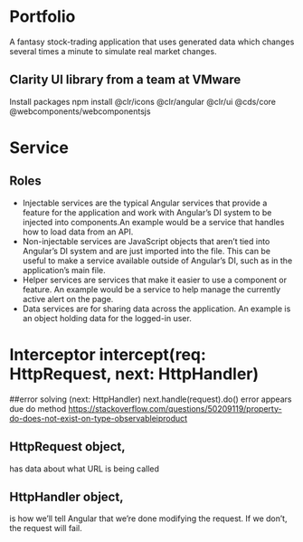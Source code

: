 # Portfolio
A fantasy stock-trading application that uses generated data which changes several times a minute to 
simulate real market changes.

## Clarity UI library from a team at VMware
Install packages
npm install @clr/icons @clr/angular @clr/ui @cds/core @webcomponents/webcomponentsjs

# Service

## Roles

- Injectable services are the typical Angular services that provide a feature for the application and 
work with Angular’s DI system to be injected into components.An example would be a service that handles 
how to load data from an API.
- Non-injectable services are JavaScript objects that aren’t tied into Angular’s DI system and are just 
imported into the file. This can be useful to make a service available outside of Angular’s DI, such as 
in the application’s main file.
- Helper services are services that make it easier to use a component or feature. An example would be a 
service to help manage the currently active alert on the page.
- Data services are for sharing data across the application. An example is an object holding data for 
the logged-in user.

# Interceptor intercept(req: HttpRequest<any>, next: HttpHandler)

##error solving
(next: HttpHandler)
next.handle(request).do() error appears due do method
https://stackoverflow.com/questions/50209119/property-do-does-not-exist-on-type-observableiproduct

## HttpRequest object, 
has data about what URL is being called

## HttpHandler object, 
is how we’ll tell Angular that we’re done modifying the request. If we don’t, the request will fail. 




